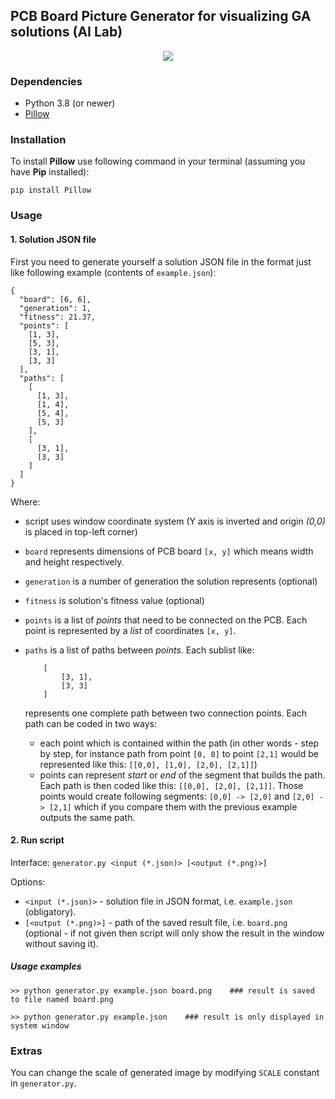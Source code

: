 ## PCB Board Picture Generator for visualizing GA solutions (AI Lab)

<div align="center">
  <img src="https://github.com/m-LoKi-g/SI_GA_BoardGenerator/blob/master/board.png?raw=true">
</div>

### Dependencies

- Python 3.8 (or newer)
- [Pillow](https://python-pillow.org)

### Installation

To install **Pillow** use following command in your terminal (assuming you have **Pip** installed):

```
pip install Pillow
```

### Usage

#### 1. Solution JSON file

First you need to generate yourself a solution JSON file in the format just like following example (contents of `example.json`):

```
{
  "board": [6, 6],
  "generation": 1,
  "fitness": 21.37,
  "points": [
    [1, 3],
    [5, 3],
    [3, 1],
    [3, 3]
  ],
  "paths": [
    [
      [1, 3],
      [1, 4],
      [5, 4],
      [5, 3]
    ],
    [
      [3, 1],
      [3, 3]
    ]
  ]
}
```

Where:

- script uses window coordinate system (Y axis is inverted and origin _(0,0)_ is placed in top-left corner)
- `board` represents dimensions of PCB board `[x, y]` which means width and height respectively.
- `generation` is a number of generation the solution represents (optional)
- `fitness` is solution's fitness value (optional)
- `points` is a list of _points_ that need to be connected on the PCB. Each point is represented by a _list_ of coordinates `[x, y]`.
- `paths` is a list of paths between _points_. Each sublist like:

  ```
      [
          [3, 1],
          [3, 3]
      ]
  ```

  represents one complete path between two connection points. Each path can be coded in two ways:

  - each point which is contained within the path (in other words - step by step, for instance path from point `[0, 0]` to point `[2,1]` would be represented like this: `[[0,0], [1,0], [2,0], [2,1]]`)
  - points can represent _start_ or _end_ of the segment that builds the path. Each path is then coded like this: `[[0,0], [2,0], [2,1]]`. Those points would create following segments: `[0,0] -> [2,0]` and `[2,0] -> [2,1]` which if you compare them with the previous example outputs the same path.

#### 2. Run script

Interface: `generator.py <input (*.json)> [<output (*.png)>]`

Options:

- `<input (*.json)>` - solution file in JSON format, i.e. `example.json` (obligatory).
- `[<output (*.png)>]` - path of the saved result file, i.e. `board.png` (optional - if not given then script will only show the result in the window without saving it).

##### Usage examples

```
>> python generator.py example.json board.png    ### result is saved to file named board.png

>> python generator.py example.json    ### result is only displayed in system window
```

### Extras

You can change the scale of generated image by modifying `SCALE` constant in `generator.py`.
